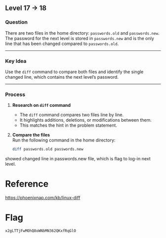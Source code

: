 ## Level 17 → 18

### Question  
There are two files in the home directory: `passwords.old` and `passwords.new`.  
The password for the next level is stored in `passwords.new` and is the only line that has been changed compared to `passwords.old`.

---

### Key Idea  
Use the `diff` command to compare both files and identify the single changed line, which contains the next level’s password.

---

### Process  

1. **Research on `diff` command**  
   - The `diff` command compares two files line by line.  
   - It highlights additions, deletions, or modifications between them.  
   - This matches the hint in the problem statement.  

2. **Compare the files**  
   Run the following command in the home directory:  
   ```bash
   diff passwords.old passwords.new
showed changed line in passwords.new file, which is flag to log-in next level.

# Reference  
https://phoenixnap.com/kb/linux-diff

# Flag
```bash
x2gLTTjFwMOhQ8oWNbMN362QKxfRqGlO
```
